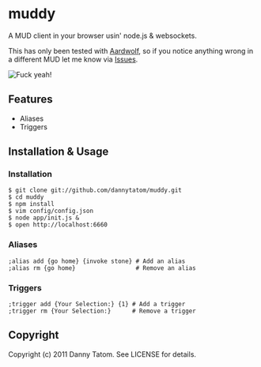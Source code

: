 # muddy

A MUD client in your browser usin' node.js & websockets.

This has only been tested with [Aardwolf](http://aardwolf.com),
so if you notice anything wrong in a different MUD let me know via
[Issues](http://github.com/dannytatom/muddy/issues).

![Fuck yeah!](http://f.cl.ly/items/2c3P0H1z1n472N0N1b21/Screen%20shot%202011-02-27%20at%204.47.03%20PM.png)

## Features

- Aliases
- Triggers

## Installation & Usage

### Installation

    $ git clone git://github.com/dannytatom/muddy.git
    $ cd muddy
    $ npm install
    $ vim config/config.json
    $ node app/init.js &
    $ open http://localhost:6660

### Aliases

    ;alias add {go home} {invoke stone} # Add an alias
    ;alias rm {go home}                 # Remove an alias

### Triggers

    ;trigger add {Your Selection:} {1} # Add a trigger
    ;trigger rm {Your Selection:}      # Remove a trigger

## Copyright

Copyright (c) 2011 Danny Tatom. See LICENSE for details.
